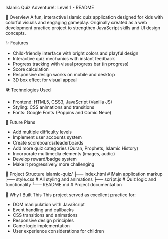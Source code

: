 Islamic Quiz Adventure!: Level 1 - README

📝 Overview
A fun, interactive Islamic quiz application designed for kids with colorful visuals and engaging gameplay. Originally created as a web development practice project to strengthen JavaScript skills and UI design concepts.

✨ Features
- Child-friendly interface with bright colors and playful design
- Interactive quiz mechanics with instant feedback
- Progress tracking with visual progress bar (in progress)
- Score calculation
- Responsive design works on mobile and desktop
- 3D box effect for visual appeal

🛠️ Technologies Used
- Frontend: HTML5, CSS3, JavaScript (Vanilla JS)
- Styling: CSS animations and transitions
- Fonts: Google Fonts (Poppins and Comic Neue)

🚀 Future Plans
- Add multiple difficulty levels
- Implement user accounts system
- Create scoreboards/leaderboards
- Add more quiz categories (Quran, Prophets, Islamic History)
- Incorporate multimedia elements (images, audio)
- Develop reward/badge system
- Make it progressively more challenging

📂 Project Structure
islamic-quiz/
├── index.html        # Main application markup
├── style.css         # All styling and animations
├── script.js         # Quiz logic and functionality
└── README.md         # Project documentation

🌟 Why I Built This
This project served as excellent practice for:
- DOM manipulation with JavaScript
- Event handling and callbacks
- CSS transitions and animations
- Responsive design principles
- Game logic implementation
- User experience considerations for children

